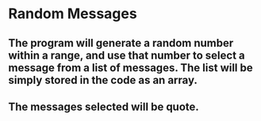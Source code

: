 # Random Messages

## The program will generate a random number within a range, and use that number to select a message from a list of messages. The list will be simply stored in the code as an array.

## The messages selected will be quote.